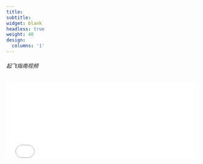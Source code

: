 ```yaml
---
title:
subtitle:
widget: blank
headless: true
weight: 40
design:
  columns: '1'
---
```

###### 起飞指南视频

<!-- The following block also works, but more redundant
From stackoverflow https://stackoverflow.com/a/819455
<script type="application/javascript">
function resizeIFrameToFitContent( iFrame ) {
    iFrame.width  = 0.5*iFrame.contentWindow.top.document.documentElement.scrollWidth;
    iFrame.height = 0.5*iFrame.contentWindow.top.document.documentElement.scrollHeight;
}
window.addEventListener('DOMContentLoaded', function(e) {
    var iFrame = document.getElementById( 'iFrame1' );
    resizeIFrameToFitContent( iFrame );
    // or, to resize all iframes:
    var iframes = document.querySelectorAll("iframe");
    for( var i = 0; i < iframes.length; i++) {
        resizeIFrameToFitContent( iframes[i] );
    }
} );
</script>

<iframe src="//player.bilibili.com/player.html?aid=546258589&bvid=BV1Dq4y1L7dm&cid=360236932&page=1" scrolling="no"  frameborder="no" framespacing="0" id="iFrame1"> </iframe> 
-->


<iframe src="//player.bilibili.com/player.html?aid=546258589&bvid=BV1Dq4y1L7dm&cid=360236932&page=1" scrolling="no"  frameborder="no" framespacing="0" border="0" allowfullscreen="true" onload='javascript:(function(o){o.style.height=0.5*o.contentWindow.top.document.documentElement.scrollHeight+"px";}(this));' style="height:200px;width:100%;border:none;overflow:hidden;" > </iframe> 

